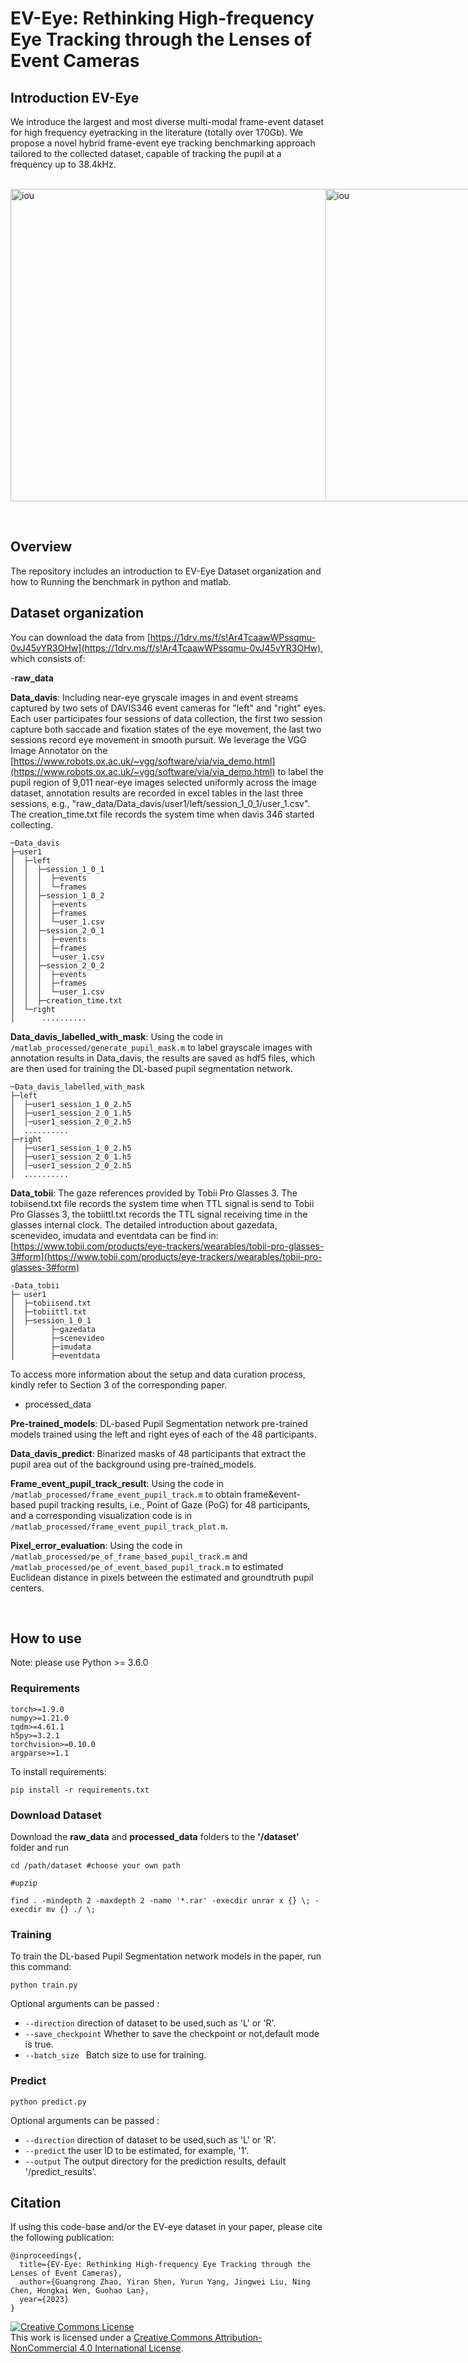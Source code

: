 # EV-Eye: Rethinking High-frequency Eye Tracking through the Lenses of Event Cameras

## Introduction EV-Eye
We introduce the largest and most diverse multi-modal frame-event dataset for high frequency eyetracking in the literature (totally over 170Gb). 
We propose a novel hybrid frame-event eye tracking benchmarking approach tailored to the collected dataset, capable of tracking the pupil at a frequency up to 38.4kHz. 
<br/>
<br/>

<div style="display:flex;">
  <img src="pictures/samples.png" alt="iou" style="flex:1;" width="900" height="500">
  <img src="pictures/main.jpg" alt="iou" style="flex:1;" width="900" height="500" >
</div>

[//]: # (![summary]&#40;pictures/samples.png&#41;)

[//]: # ()
[//]: # (![summary]&#40;pictures/main.jpg&#41;)
<br/>


## Overview
The repository includes an introduction to EV-Eye Dataset organization and how to Running the benchmark in python and matlab.
<!-- ## A quick Youtube demo for introduction
[![IMAGE_ALT](pictures/EV.png)](https://youtu.be/Yi03mFAyslU)
 -->

## Dataset organization

You can download the data from [https://1drv.ms/f/s!Ar4TcaawWPssqmu-0vJ45vYR3OHw](https://1drv.ms/f/s!Ar4TcaawWPssqmu-0vJ45vYR3OHw), which consists of:

-**raw_data**

**Data_davis**: Including near-eye gryscale images in and event streams captured by two sets of DAVIS346 event cameras for "left" and "right" eyes.
Each user participates four sessions of data collection, the first two session capture both saccade and fixation states of the eye movement, the last two sessions record eye movement in smooth pursuit. 
We leverage the VGG Image Annotator on the [https://www.robots.ox.ac.uk/~vgg/software/via/via_demo.html](https://www.robots.ox.ac.uk/~vgg/software/via/via_demo.html) to label the pupil region of 9,011 near-eye images selected uniformly across the image dataset, annotation results are recorded in excel tables in the last three sessions, e.g., "raw_data/Data_davis/user1/left/session_1_0_1/user_1.csv". The creation_time.txt file records the system time when davis 346 started collecting.
  ```
  ─Data_davis
  ├─user1
  │  ├─left
  │  │  ├─session_1_0_1
  │  │  │  ├─events
  │  │  │  └─frames
  │  │  ├─session_1_0_2
  │  │  │  ├─events
  │  │  │  ├─frames
  │  │  │  └─user_1.csv
  │  │  ├─session_2_0_1
  │  │  │  ├─events
  │  │  │  ├─frames
  │  │  │  └─user_1.csv
  │  │  ├─session_2_0_2
  │  │  │  ├─events
  │  │  │  ├─frames
  │  │  │  └─user_1.csv
  │  │  ├─creation_time.txt
  │  └─right
  │      ..........
  ```
**Data_davis_labelled_with_mask**: Using the code in ``/matlab_processed/generate_pupil_mask.m`` to label grayscale images with annotation results in Data_davis, the results are saved as hdf5 files, which are then used for training the DL-based pupil segmentation network.
  ```
  ─Data_davis_labelled_with_mask
  ├─left
  │  ├─user1_session_1_0_2.h5
  │  ├─user1_session_2_0_1.h5
  │  │─user1_session_2_0_2.h5
  │  ..........
  ├─right
  │  ├─user1_session_1_0_2.h5
  │  ├─user1_session_2_0_1.h5
  │  │─user1_session_2_0_2.h5
  │  ..........
  ```


**Data_tobii**: The gaze references provided by Tobii Pro Glasses 3. The tobiisend.txt file records the system time when TTL signal is send to Tobii Pro Glasses 3, the tobiittl.txt records
the TTL signal receiving time in the glasses internal clock. The detailed introduction about gazedata, scenevideo, imudata and eventdata can be find in: [https://www.tobii.com/products/eye-trackers/wearables/tobii-pro-glasses-3#form](https://www.tobii.com/products/eye-trackers/wearables/tobii-pro-glasses-3#form) 
  ```
  -Data_tobii
  ├─ user1 
  │  ├─tobiisend.txt
  │  ├─tobiittl.txt
  │  ├─session_1_0_1
  │        ├─gazedata
  │        ├─scenevideo
  │        ├─imudata
  │        ├─eventdata
  ```

To access more information about the setup and data curation process, kindly refer to Section 3 of the corresponding paper.


- processed_data  

**Pre-trained_models**: DL-based Pupil Segmentation network pre-trained models trained using the left and right eyes of each of the 48 participants.

**Data_davis_predict**: Binarized masks of 48 participants that extract the pupil area out of the background using pre-trained_models.

**Frame_event_pupil_track_result**: Using the code in ``/matlab_processed/frame_event_pupil_track.m`` to obtain frame&event-based pupil tracking results, i.e., Point of Gaze (PoG) for 48 participants, and a corresponding visualization code is in ``/matlab_processed/frame_event_pupil_track_plot.m``. 

**Pixel_error_evaluation**:  Using the code in ``/matlab_processed/pe_of_frame_based_pupil_track.m`` and ``/matlab_processed/pe_of_event_based_pupil_track.m`` to estimated Euclidean distance in pixels between the estimated and groundtruth pupil centers.
 
<br/>


## How to use

Note: please use Python >= 3.6.0
### Requirements

```
torch>=1.9.0
numpy>=1.21.0
tqdm>=4.61.1
h5py>=3.2.1
torchvision>=0.10.0
argparse>=1.1
```

To install requirements:

```angular2html
pip install -r requirements.txt
```
### Download Dataset
Download the **raw_data** and **processed_data** folders to the **'/dataset'** folder and run 
```
cd /path/dataset #choose your own path

#upzip

find . -mindepth 2 -maxdepth 2 -name '*.rar' -execdir unrar x {} \; -execdir mv {} ./ \;
```

### Training

To train the DL-based Pupil Segmentation network models in the paper, run this command:

```
python train.py 
```

Optional arguments can be passed :
* `--direction` direction of dataset to be used,such as 'L' or 'R'.
* `--save_checkpoint` Whether to save the checkpoint or not,default mode is true.
* `--batch_size ` Batch size to use for training.

### Predict

```angular2html
python predict.py
```
Optional arguments can be passed :
* `--direction` direction of dataset to be used,such as 'L' or 'R'.
* `--predict` the user ID to be estimated, for example, '1'. 
* `--output` The output directory for the prediction results, default '/predict_results'.

[//]: # (## Results)

[//]: # (##### IoUs and F1 scores on frame-based pupil segmentation.)

[//]: # ()
[//]: # (<br/>)

[//]: # (<div style="display:flex;">)

[//]: # (  <img src="pictures/iou_new.png" alt="iou" style="flex:1;">)

[//]: # (  <img src="pictures/dice.png" alt="iou" style="flex:1;">)

[//]: # (</div>)

[//]: # ()
[//]: # ()
[//]: # (<br/>)

[//]: # ()
[//]: # (##### The pixel error of frame-based and event-based pupil tracking.)

[//]: # ()
[//]: # (<br/>)

[//]: # ()
[//]: # ()
[//]: # (![event]&#40;pictures/event_pixel.png&#41;)

[//]: # (![frame]&#40;pictures/frame_pixel.png&#41;)

[//]: # ()
[//]: # (<br/>)

[//]: # ()
[//]: # (##### DoDs of model-based method vs. ours with respect to the gaze references.)

[//]: # ()
[//]: # (<br/>)

[//]: # ()
[//]: # (<img src="pictures/distance.png" style="margin-left: 6px">)

## Citation

If using this code-base and/or the EV-eye dataset in your paper, please cite the following publication:

```
@inproceedings{,  
  title={EV-Eye: Rethinking High-frequency Eye Tracking through the Lenses of Event Cameras},  
  author={Guangrong Zhao, Yiran Shen, Yurun Yang, Jingwei Liu, Ning Chen, Hongkai Wen, Guohao Lan},  
  year={2023}  
} 
```

<a rel="license" href="http://creativecommons.org/licenses/by-nc/4.0/"><img alt="Creative Commons License" style="border-width:0" src="https://i.creativecommons.org/l/by-nc/4.0/88x31.png" /></a><br />
This work is licensed under a <a rel="license" href="http://creativecommons.org/licenses/by-nc/4.0/">Creative Commons
Attribution-NonCommercial 4.0 International License</a>.
